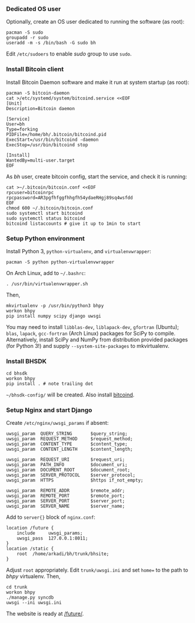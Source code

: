 ### Dedicated OS user

Optionally, create an OS user dedicated to running the software (as root):

    pacman -S sudo
    groupadd -r sudo
    useradd -m -s /bin/bash -G sudo bh

Edit `/etc/sudoers` to enable _sudo_ group to use `sudo`.

### Install Bitcoin client

Install Bitcoin Daemon software and make it run at system startup (as root):
    
    pacman -S bitcoin-daemon
    cat >/etc/systemd/system/bitcoind.service <<EOF
    [Unit]
    Description=Bitcoin daemon

    [Service]
    User=bh
    Type=forking
    PIDFile=/home/bh/.bitcoin/bitcoind.pid
    ExecStart=/usr/bin/bitcoind -daemon
    ExecStop=/usr/bin/bitcoind stop

    [Install]
    WantedBy=multi-user.target
    EOF

As _bh_ user, create bitcoin config, start the service, and check it is running:

    cat >~/.bitcoin/bitcoin.conf <<EOF
    rpcuser=bitcoinrpc
    rpcpassword=AR3pgfhfggfhhgfh54ydaeRHgj89sq4wsfdd
    EOF
    chmod 600 ~/.bitcoin/bitcoin.conf
    sudo systemctl start bitcoind
    sudo systemctl status bitcoind
    bitcoind listaccounts # give it up to 1min to start

### Setup Python environment

Install Python 3, `python-virtualenv`, and `virtualenvwrapper`:

    pacman -S python python-virtualenvwrapper

On Arch Linux, add to `~/.bashrc`:

    . /usr/bin/virtualenvwrapper.sh

Then,

    mkvirtualenv -p /usr/bin/python3 bhpy
    workon bhpy
    pip install numpy scipy django uwsgi

You may need to install `libblas-dev`, `liblapack-dev`, `gfortran` (Ubuntu); `blas`, `lapack`, `gcc-fortran` (Arch Linux) packages for SciPy to compile.
Alternatively, install SciPy and NumPy from distribution provided packages (for Python 3!) and supply `--system-site-packages` to mkvirtualenv.

### Install BHSDK

    cd bhsdk
    workon bhpy
    pip install . # note trailing dot

`~/bhsdk-config/` will be created.
Also install [bitcoind](https://bitcoin.org/en/download). 

### Setup Nginx and start Django

Create `/etc/nginx/uwsgi_params` if absent:

    uwsgi_param  QUERY_STRING       $query_string;
    uwsgi_param  REQUEST_METHOD     $request_method;
    uwsgi_param  CONTENT_TYPE       $content_type;
    uwsgi_param  CONTENT_LENGTH     $content_length;

    uwsgi_param  REQUEST_URI        $request_uri;
    uwsgi_param  PATH_INFO          $document_uri;
    uwsgi_param  DOCUMENT_ROOT      $document_root;
    uwsgi_param  SERVER_PROTOCOL    $server_protocol;
    uwsgi_param  HTTPS              $https if_not_empty;

    uwsgi_param  REMOTE_ADDR        $remote_addr;
    uwsgi_param  REMOTE_PORT        $remote_port;
    uwsgi_param  SERVER_PORT        $server_port;
    uwsgi_param  SERVER_NAME        $server_name;

Add to `server{}` block of `nginx.conf`:

    location /future {
        include     uwsgi_params;
        uwsgi_pass  127.0.0.1:8011;
    }
    location /static {
        root  /home/arkadi/bh/trunk/bhsite;
    }

Adjust `root` appropriately.
Edit `trunk/uwsgi.ini` and set `home=` to the path to _bhpy_ virtualenv. Then,

    cd trunk
    workon bhpy
    ./manage.py syncdb
    uwsgi --ini uwsgi.ini

The website is ready at [/future/](http://localhost/future/).
